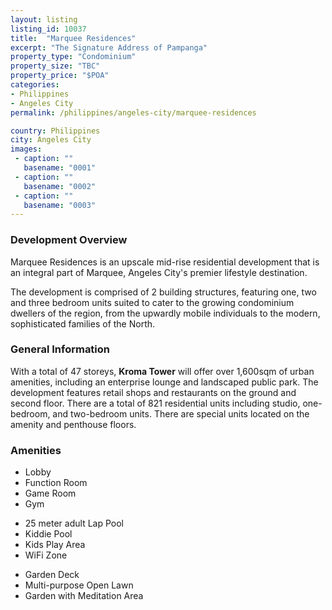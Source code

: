 ```yaml
---
layout: listing
listing_id: 10037
title:  "Marquee Residences"
excerpt: "The Signature Address of Pampanga"
property_type: "Condominium"
property_size: "TBC"
property_price: "$POA"
categories:
- Philippines
- Angeles City
permalink: /philippines/angeles-city/marquee-residences

country: Philippines
city: Angeles City
images:
 - caption: ""
   basename: "0001"
 - caption: ""
   basename: "0002"
 - caption: ""
   basename: "0003"
---
```


<h3>Development Overview</h3>
<p>Marquee Residences is an upscale mid-rise residential development that is an integral part of Marquee, 
	Angeles City's premier lifestyle destination.</p>
<p>The development is comprised of 2 building structures, featuring one, two and three bedroom units suited 
	to cater to the growing condominium dwellers of the region, from the upwardly mobile individuals to the 
	modern, sophisticated families of the North.</p>

<h3>General Information</h3>
<p>With a total of 47 storeys, <strong>Kroma Tower</strong> will offer over 1,600sqm of urban amenities,
including an enterprise lounge and landscaped public park. The development features retail shops and restaurants
on the ground and second floor. There are a total of 821 residential units including studio, one-bedroom,
and two-bedroom units. There are special units located on the amenity and penthouse floors.</p>

<h3>Amenities</h3>
<div class="features clearfix">
	<ul>
		<li>Lobby</li>
		<li>Function Room</li>
		<li>Game Room</li>
		<li>Gym</li>
	</ul>
	<ul>
		<li>25 meter adult Lap Pool</li>
		<li>Kiddie Pool</li>
		<li>Kids Play Area</li>
		<li>WiFi Zone</li>
	</ul>
	<ul>
		<li>Garden Deck</li>
		<li>Multi-purpose Open Lawn</li>
		<li>Garden with Meditation Area</li>
	</ul>
</div>
